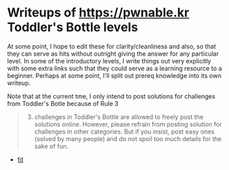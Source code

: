 # Writeups of <https://pwnable.kr> Toddler's Bottle levels

At some point, I hope to edit these for clarity/cleanliness and also, so that they can serve as hits without outright giving the answer for any particular level. In some of the introductory levels, I write things out very explicitly with some extra links such that they could serve as a learning resource to a beginner. Perhaps at some point, I'll split out prereq knowledge into its own writeup.

Note that at the current tme, I only intend to post solutions for challenges from Toddler's Botle because of Rule 3

> 3. challenges in Toddler's Bottle are allowed to freely post the solutions online. However, please refrain from posting solution for challenges in other categories. But if you insist, post easy ones (solved by many people) and do not spoil too much details for the sake of fun.

* [fd](./fd.html)
